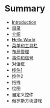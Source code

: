 # Summary

* [Introduction](README.md)
* [目录](目录.md)
* [介绍](介绍.md)
* [Hello World](hello_world.md)
* [菜单和工具栏](菜单和工具栏.md)
* [布局管理](布局管理.md)
* [事件和信号](事件和信号.md)
* [对话框](对话框.md)
* [控件1](控件1.md)
* 控件2
* 拖拽
* 绘图
* 自定义控件
* 俄罗斯方块游戏

